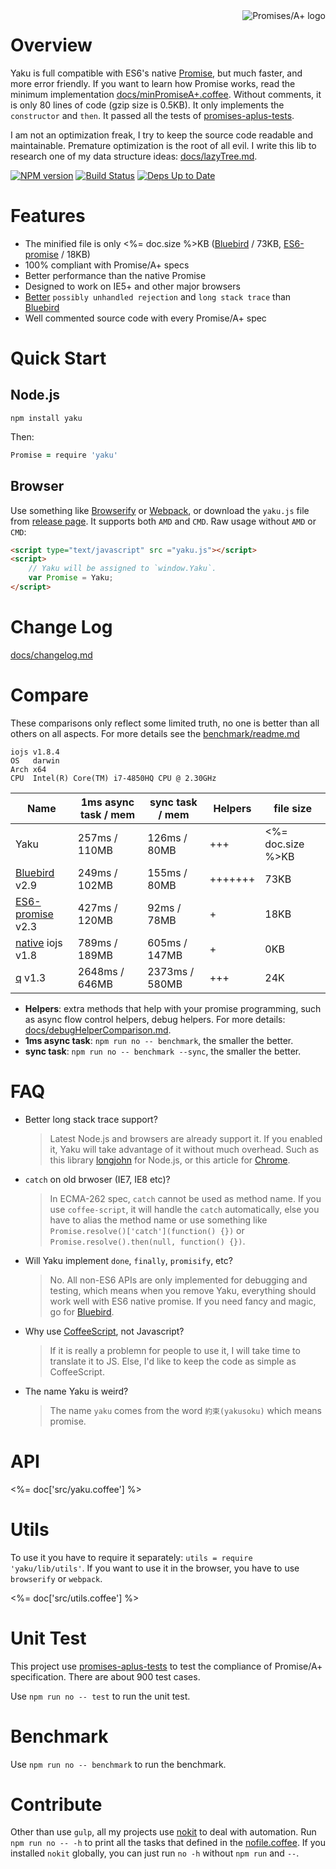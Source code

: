 <a href="http://promisesaplus.com/">
    <img src="http://promisesaplus.com/assets/logo-small.png" alt="Promises/A+ logo"
         title="Promises/A+ 1.1 compliant" align="right" />
</a>

# Overview

Yaku is full compatible with ES6's native [Promise][native], but much faster, and more error friendly.
If you want to learn how Promise works, read the minimum implementation [docs/minPromiseA+.coffee][]. Without comments, it is only 80 lines of code (gzip size is 0.5KB).
It only implements the `constructor` and `then`. It passed all the tests of [promises-aplus-tests][].

I am not an optimization freak, I try to keep the source code readable and maintainable.
Premature optimization is the root of all evil. I write this lib to research one of my data structure
ideas: [docs/lazyTree.md][].

[![NPM version](https://badge.fury.io/js/yaku.svg)](http://badge.fury.io/js/yaku) [![Build Status](https://travis-ci.org/ysmood/yaku.svg)](https://travis-ci.org/ysmood/yaku) [![Deps Up to Date](https://david-dm.org/ysmood/yaku.svg?style=flat)](https://david-dm.org/ysmood/yaku)

# Features

- The minified file is only <%= doc.size %>KB ([Bluebird][] / 73KB, [ES6-promise][] / 18KB)
- 100% compliant with Promise/A+ specs
- Better performance than the native Promise
- Designed to work on IE5+ and other major browsers
- [Better][docs/debugHelperComparison.md] `possibly unhandled rejection` and `long stack trace` than [Bluebird][]
- Well commented source code with every Promise/A+ spec

# Quick Start

## Node.js

```shell
npm install yaku
```

Then:
```coffee
Promise = require 'yaku'
```

## Browser

Use something like [Browserify][] or [Webpack][], or download the `yaku.js` file from [release page][].
It supports both `AMD` and `CMD`. Raw usage without `AMD` or `CMD`:

```html
<script type="text/javascript" src ="yaku.js"></script>
<script>
    // Yaku will be assigned to `window.Yaku`.
    var Promise = Yaku;
</script>
```

# Change Log

[docs/changelog.md](docs/changelog.md)

# Compare

These comparisons only reflect some limited truth, no one is better than all others on all aspects.
For more details see the [benchmark/readme.md](benchmark/readme.md)

```
iojs v1.8.4
OS   darwin
Arch x64
CPU  Intel(R) Core(TM) i7-4850HQ CPU @ 2.30GHz
```

| Name                 | 1ms async task / mem | sync task / mem | Helpers | file size |
| -------------------- | -------------------- | --------------- | ------- | --------- |
| Yaku                 |  257ms / 110MB       |  126ms / 80MB   | +++     | <%= doc.size %>KB |
| [Bluebird][] v2.9    |  249ms / 102MB       |  155ms / 80MB   | +++++++ | 73KB      |
| [ES6-promise][] v2.3 |  427ms / 120MB       |   92ms / 78MB   | +       | 18KB      |
| [native][] iojs v1.8 |  789ms / 189MB       |  605ms / 147MB  | +       | 0KB       |
| [q][] v1.3           | 2648ms / 646MB       | 2373ms / 580MB  | +++     | 24K       |

- **Helpers**: extra methods that help with your promise programming, such as
  async flow control helpers, debug helpers. For more details: [docs/debugHelperComparison.md][].
- **1ms async task**: `npm run no -- benchmark`, the smaller the better.
- **sync task**: `npm run no -- benchmark --sync`, the smaller the better.

# FAQ

- Better long stack trace support?

  > Latest Node.js and browsers are already support it. If you enabled it, Yaku will take advantage of it
  > without much overhead. Such as this library [longjohn][] for Node.js, or this article for [Chrome][crhome-lst].

- `catch` on old brwoser (IE7, IE8 etc)?

  > In ECMA-262 spec, `catch` cannot be used as method name. If you use `coffee-script`, it will handle the `catch` automatically, else you have to alias the method name or use something like `Promise.resolve()['catch'](function() {})` or `Promise.resolve().then(null, function() {})`.

- Will Yaku implement `done`, `finally`, `promisify`, etc?

  > No. All non-ES6 APIs are only implemented for debugging and testing, which means when you remove Yaku, everything
  > should work well with ES6 native promise. If you need fancy and magic, go for [Bluebird][].

- Why use [CoffeeScript][], not Javascript?

  > If it is really a problemn for people to use it, I will take time to translate it to JS.
  > Else, I'd like to keep the code as simple as CoffeeScript.

- The name Yaku is weird?

  > The name `yaku` comes from the word `約束(yakusoku)` which means promise.

# API

<%= doc['src/yaku.coffee'] %>

# Utils

To use it you have to require it separately: `utils = require 'yaku/lib/utils'`.
If you want to use it in the browser, you have to use `browserify` or `webpack`.

<%= doc['src/utils.coffee'] %>

# Unit Test

This project use [promises-aplus-tests][] to test the compliance of Promise/A+ specification. There are about 900 test cases.

Use `npm run no -- test` to run the unit test.

# Benchmark

Use `npm run no -- benchmark` to run the benchmark.

# Contribute

Other than use `gulp`, all my projects use [nokit][] to deal with automation.
Run `npm run no -- -h` to print all the tasks that defined in the [nofile.coffee][].
If you installed `nokit` globally, you can just run `no -h` without `npm run` and `--`.


[docs/lazyTree.md]: docs/lazyTree.md
[docs/debugHelperComparison.md]: docs/debugHelperComparison.md
[Bluebird]: https://github.com/petkaantonov/bluebird
[ES6-promise]: https://github.com/jakearchibald/es6-promise
[native]: http://people.mozilla.org/~jorendorff/es6-draft.html#sec-promise-objects
[q]: https://github.com/kriskowal/q
[release page]: https://github.com/ysmood/yaku/releases
[docs/minPromiseA+.coffee]: docs/minPromiseA+.coffee
[promises-aplus-tests]: https://github.com/promises-aplus/promises-tests
[longjohn]: https://github.com/mattinsler/longjohn
[crhome-lst]: http://www.html5rocks.com/en/tutorials/developertools/async-call-stack
[Browserify]: http://browserify.org
[Webpack]: http://webpack.github.io/
[CoffeeScript]: http://coffeescript.org/
[nokit]: https://github.com/ysmood/nokit
[nofile.coffee]: nofile.coffee